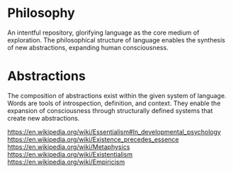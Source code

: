 # Philosophy
An intentful repository, glorifying language as the core medium of exploration.
The philosophical structure of language enables the synthesis of new abstractions, expanding human consciousness.

# Abstractions
The composition of abstractions exist within the given system of language. 
Words are tools of introspection, definition, and context. They enable the expansion of consciousness through structurally defined systems that create new abstractions.

https://en.wikipedia.org/wiki/Essentialism#In_developmental_psychology
https://en.wikipedia.org/wiki/Existence_precedes_essence
https://en.wikipedia.org/wiki/Metaphysics
https://en.wikipedia.org/wiki/Existentialism
https://en.wikipedia.org/wiki/Empiricism

